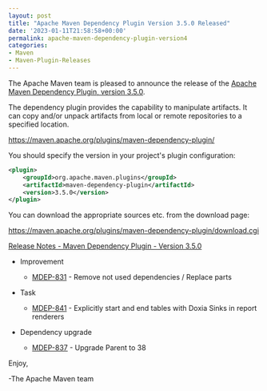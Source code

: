 ```yaml
---
layout: post
title: "Apache Maven Dependency Plugin Version 3.5.0 Released"
date: '2023-01-11T21:58:58+00:00'
permalink: apache-maven-dependency-plugin-version4
categories:
- Maven
- Maven-Plugin-Releases
---
```

The Apache Maven team is pleased to announce the release of the
[Apache Maven Dependency Plugin, version 3.5.0](https://maven.apache.org/plugins/maven-dependency-plugin/).

The dependency plugin provides the capability to manipulate artifacts. It
can copy and/or unpack artifacts from local or remote repositories to a
specified location.

https://maven.apache.org/plugins/maven-dependency-plugin/

You should specify the version in your project's plugin configuration:

```xml
<plugin>
    <groupId>org.apache.maven.plugins</groupId>
    <artifactId>maven-dependency-plugin</artifactId>
    <version>3.5.0</version>
</plugin>
``` 

You can download the appropriate sources etc. from the download page:

https://maven.apache.org/plugins/maven-dependency-plugin/download.cgi


[Release Notes - Maven Dependency Plugin - Version 3.5.0](https://issues.apache.org/jira/secure/ReleaseNote.jspa?version=12340588&styleName=Text&projectId=12317227)

* Improvement

    * [MDEP-831](https://issues.apache.org/jira/browse/MDEP-831) - Remove not used dependencies / Replace parts

* Task
    * [MDEP-841](https://issues.apache.org/jira/browse/MDEP-841) - Explicitly start and end tables with Doxia Sinks in report renderers

* Dependency upgrade
    * [MDEP-837](https://issues.apache.org/jira/browse/MDEP-837) - Upgrade Parent to 38


Enjoy,

-The Apache Maven team
